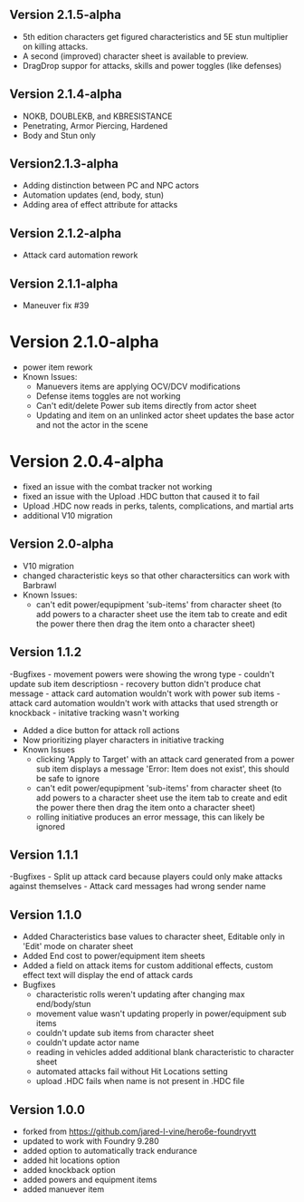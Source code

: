 ## Version 2.1.5-alpha
- 5th edition characters get figured characteristics and 5E stun multiplier on killing attacks.
- A second (improved) character sheet is available to preview.
- DragDrop suppor for attacks, skills and power toggles (like defenses)


## Version 2.1.4-alpha
- NOKB, DOUBLEKB, and KBRESISTANCE
- Penetrating, Armor Piercing, Hardened
- Body and Stun only


## Version2.1.3-alpha
- Adding distinction between PC and NPC actors
- Automation updates (end, body, stun)
- Adding area of effect attribute for attacks

## Version 2.1.2-alpha
- Attack card automation rework

## Version 2.1.1-alpha
- Maneuver fix #39


# Version 2.1.0-alpha
- power item rework
- Known Issues:
    - Manuevers items are applying OCV/DCV modifications
    - Defense items toggles are not working
    - Can't edit/delete Power sub items directly from actor sheet
    - Updating and item on an unlinked actor sheet updates the base actor and not the actor in the scene

# Version 2.0.4-alpha
- fixed an issue with the combat tracker not working
- fixed an issue with the Upload .HDC button that caused it to fail
- Upload .HDC now reads in perks, talents, complications, and martial arts
- additional V10 migration

## Version 2.0-alpha
- V10 migration
- changed characteristic keys so that other charactersitics can work with Barbrawl
- Known Issues:
    - can't edit power/equpipment 'sub-items' from character sheet (to add powers to a character sheet use the item tab
        to create and edit the power there then drag the item onto a character sheet)

## Version 1.1.2
-Bugfixes
    - movement powers were showing the wrong type
    - couldn't update sub item descriptiosn
    - recovery button didn't produce chat message
    - attack card automation wouldn't work with power sub items
    - attack card automation wouldn't work with attacks that used strength or knockback
    - initative tracking wasn't working
- Added a dice button for attack roll actions
- Now prioritizing player characters in initiative tracking
- Known Issues
    - clicking 'Apply to Target' with an attack card generated from a power sub item displays a message
        'Error: Item does not exist', this should be safe to ignore
    - can't edit power/equpipment 'sub-items' from character sheet (to add powers to a character sheet use the item tab
        to create and edit the power there then drag the item onto a character sheet)
    - rolling initiative produces an error message, this can likely be ignored

## Version 1.1.1
-Bugfixes
    - Split up attack card because players could only make attacks against themselves
    - Attack card messages had wrong sender name

## Version 1.1.0
- Added Characteristics base values to character sheet, Editable only in 'Edit' mode on charater sheet
- Added End cost to power/equipment item sheets
- Added a field on attack items for custom additional effects, custom effect text will display the end of attack cards
- Bugfixes
    - characteristic rolls weren't updating after changing max end/body/stun
    - movement value wasn't updating properly in power/equipment sub items
    - couldn't update sub items from character sheet
    - couldn't update actor name
    - reading in vehicles added additional blank characteristic to character sheet
    - automated attacks fail without Hit Locations setting
    - upload .HDC fails when name is not present in .HDC file

## Version 1.0.0
- forked from https://github.com/jared-l-vine/hero6e-foundryvtt
- updated to work with Foundry 9.280
- added option to automatically track endurance
- added hit locations option
- added knockback option
- added powers and equipment items
- added manuever item